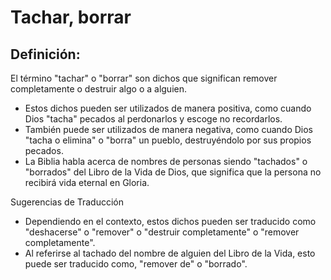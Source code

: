 # Tachar, borrar

## Definición: 

El término "tachar" o "borrar" son dichos que significan remover completamente o destruir algo o a alguien.

* Estos dichos pueden ser utilizados de manera positiva, como cuando Dios "tacha" pecados al perdonarlos y escoge no recordarlos.
* También puede ser utilizados de manera negativa, como cuando Dios "tacha o elimina" o "borra" un pueblo, destruyéndolo por sus propios pecados.
* La Biblia habla acerca de nombres de personas siendo "tachados" o "borrados" del Libro de la Vida de Dios, que significa que la persona no recibirá vida eternal en Gloria.

Sugerencias de Traducción

* Dependiendo en el contexto, estos dichos pueden ser traducido como "deshacerse" o "remover" o "destruir completamente" o "remover completamente".
* Al referirse al tachado del nombre de alguien del Libro de la Vida, esto puede ser traducido como, "remover de" o "borrado".

